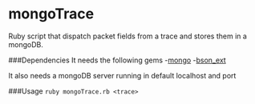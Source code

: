 mongoTrace
==========

Ruby script that dispatch packet fields from a trace and stores them in a mongoDB.

###Dependencies
It needs the following gems
  -[mongo][]
  -[bson_ext][]
  
It also needs a mongoDB server running in default localhost and port

###Usage
  `ruby mongoTrace.rb <trace>`

[bson_ext]: https://rubygems.org/gems/bson_ext
[mongo]: https://rubygems.org/gems/mongo‎
